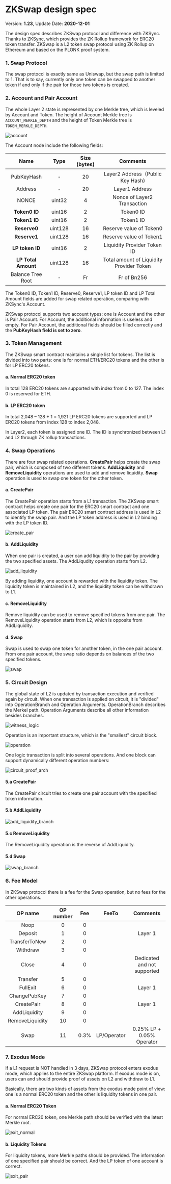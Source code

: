 # ZKSwap design spec

Version: **1.23**, Update Date: **2020-12-01**


The design spec describes ZKSwap protocol and difference with ZKSync. Thanks to ZKSync, which provides the ZK Rollup framework for ERC20 token transfer. ZKSwap is a L2 token swap protocol using ZK Rollup on Ethereum and based on the PLONK proof system.

### 1. Swap Protocol

The swap protocol is exactly same as Uniswap, but the swap path is limited to 1. That is to say, currently only one token can be swapped to another token if and only if the pair for those two tokens is created.

### 2. Account and Pair Account

The whole Layer 2 state is represented by one Merkle tree, which is leveled by Account and Token. The height of Account Merkle tree is `ACCOUNT_MERKLE_DEPTH` and the height of Token Merkle tree is `TOKEN_MERKLE_DEPTH`.

![account](./figs/account.png)

The Account node include the following fields:

|       Name        |  Type  | Size (bytes) |             Comments             |
| :---------------: | :----: | :----------: | :------------------------------: |
|    PubKeyHash     |   -    |      20      | Layer2 Address（Public Key Hash) |
|      Address      |   -    |      20      |          Layer1 Address          |
|       NONCE       | uint32 |      4       |   Nonce of Layer2 Transaction    |
|   **Token0 ID** | uint16 |      2       |   Token0 ID   |
|   **Token1 ID** | uint16 |      2       |   Token1 ID   |
|       **Reserve0**       | uint128 |      16       |   Reserve value of Token0    |
|       **Reserve1**       | uint128 |      16       |   Reserve value of Token1     |
|   **LP token ID** | uint16 |      2       |   Liquidity Provider Token ID   |
|       **LP Total Amount**       | uint128 |      16       |   Total amount of Liquidity Provider Token     |
| Balance Tree Root |   -    |      Fr      |           Fr of Bn256            |

The Token0 ID, Token1 ID, Reserve0, Reserve1, LP token ID and LP Total Amount fields are added for swap related operation, comparing with ZKSync's Account. 

ZKSwap protocol supports two account types: one is Account and the other is Pair Account. For Account, the additional information is useless and empty. For Pair Account, the additional fields should be filled correctly and the **PubKeyHash field is set to zero**. 

### 3. Token Management

The ZKSwap smart contract maintains a single list for tokens. The list is divided into two parts: one is for normal ETH/ERC20 tokens and the other is for LP ERC20 tokens.

#### a. Normal ERC20 token

In total 128 ERC20 tokens are supported with index from 0 to 127. The index 0 is reserved for ETH.

#### b. LP ERC20 token

In total 2,048 – 128 + 1 = 1,921 LP ERC20 tokens are supported and LP ERC20 tokens from index 128 to index 2,048.

In Layer2, each token is assigned one ID. The ID is synchronized between L1 and L2 through ZK rollup transactions.

### 4. Swap Operations

There are four swap related operations. **CreatePair** helps create the swap pair, which is composed of two different tokens. **AddLiquidity** and **RemoveLiquidity** operations are used to add and remove liquidity. **Swap** operation is used to swap one token for the other token.

#### a. CreatePair

The CreatePair operation starts from a L1 transaction. The ZKSwap smart contract helps create one pair for the ERC20 smart contract and one associated LP token. The pair ERC20 smart contract address is used in L2 to identify the swap pair. And the LP token address is used in L2 binding with the LP token ID.

![create_pair](./figs/create_pair.png)

#### b. AddLiquidity

When one pair is created, a user can add liquidity to the pair by providing the two specified assets. The AddLiqudity operation starts from L2.

![add_liquidity](./figs/add_liquidity.png)

By adding liquidity, one account is rewarded with the liquidity token. The liquidity token is maintained in L2, and the liquidity token can be withdrawn to L1. 

#### c. RemoveLiquidity

Remove liquidity can be used to remove specified tokens from one pair. The RemoveLiquidity operation starts from L2, which is opposite from AddLiquidity.

#### d. Swap 

Swap is used to swap one token for another token, in the one pair account. From one pair account, the swap ratio depends on balances of the two specified tokens.

![swap](figs/swap.png)

### 5. Circuit Design

The global state of L2 is updated by transaction execution and verified again by circuit. When one transaction is applied on circuit, it is "divided" into OperationBranch and Operation Arguments. OperationBranch describes the Merkel path. Operation Arguments describe all other information besides branches.

![witness_logic](./figs/witness_logic.png)

Operation is an important structure, which is the "smallest" circuit block.

![operation](./figs/operation.png)

One logic transaction is split into several operations. And one block can support dynamically different operation numbers:

![circuit_proof_arch](./figs/circuit_proof_arch.png)

#### 5.a CreatePair

The CreatePair circuit tries to create one pair account with the specified token information.

#### 5.b AddLiquidity

![add_liquidity_branch](./figs/add_liquidity_branch.png)

#### 5.c RemoveLiquidity

The RemoveLiquidity operation is the reverse of AddLiquidity.

#### 5.d Swap

![swap_branch](./figs/swap_branch.png)

### 6. Fee Model

In ZKSwap protocol there is a fee for the Swap operation, but no fees for the other operations.

|            OP name             | OP number | Fee  |    FeeTo     |          Comments          |
| :----------------------------: | :-------: | :--: | :----------: | :------------------------: |
|              Noop              |     0     |  0   |              |                            |
|        Deposit         |     1     |  0   |              |          Layer 1           |
| TransferToNew  |     2     |  0   |     |                            |
|        Withdraw        |     3     |  0   |     |                            |
|       Close        |     4     |  0   |              | Dedicated and not supported |
|        Transfer        |     5     |  0   |     |                            |
|        FullExit        |     6     |  0   |              | Layer 1 |
| ChangePubKey |     7     |  0   |              |                            |
|     CreatePair     |     8     |  0   |              |          Layer 1           |
|   AddLiquidity   |     9     |  0   |     |                            |
| RemoveLiquidity |    10     |  0   |     |                            |
|          Swap          |    11     | 0.3% | LP/Operator | 0.25% LP + 0.05% Operator |

### 7. Exodus Mode

If a L1 request is NOT handled in 3 days, ZKSwap protocol enters exodus mode, which applies to the entire ZKSwap platform. If exodus mode is on, users can and should provide proof of assets on L2 and withdraw to L1.

Basically, there are two kinds of assets from the exodus mode point of view: one is a normal ERC20 token and the other is liquidity tokens in one pair.

#### a. Normal ERC20 Token

For normal ERC20 token, one Merkle path should be verified with the latest Merkle root. 

![exit_normal](./figs/exit_normal.png)

#### b. Liquidity Tokens

For liquidity tokens, more Merkle paths should be provided. The information of one specified pair should be correct. And the LP token of one account is correct.

![exit_pair](./figs/exit_pair.png)



